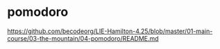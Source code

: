 # pomodoro
https://github.com/becodeorg/LIE-Hamilton-4.25/blob/master/01-main-course/03-the-mountain/04-pomodoro/README.md
